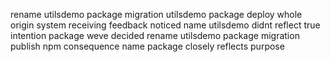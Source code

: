rename utilsdemo package migration utilsdemo package deploy whole origin system receiving feedback noticed name utilsdemo didnt reflect true intention package weve decided rename utilsdemo package migration publish npm consequence name package closely reflects purpose